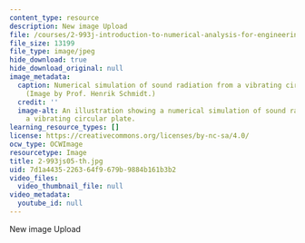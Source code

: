 ```yaml
---
content_type: resource
description: New image Upload
file: /courses/2-993j-introduction-to-numerical-analysis-for-engineering-13-002j-spring-2005/7d1a4435226364f9679b9884b161b3b2_2-993js05-th.jpg
file_size: 13199
file_type: image/jpeg
hide_download: true
hide_download_original: null
image_metadata:
  caption: Numerical simulation of sound radiation from a vibrating circular plate.
    (Image by Prof. Henrik Schmidt.)
  credit: ''
  image-alt: An illustration showing a numerical simulation of sound radiation from
    a vibrating circular plate.
learning_resource_types: []
license: https://creativecommons.org/licenses/by-nc-sa/4.0/
ocw_type: OCWImage
resourcetype: Image
title: 2-993js05-th.jpg
uid: 7d1a4435-2263-64f9-679b-9884b161b3b2
video_files:
  video_thumbnail_file: null
video_metadata:
  youtube_id: null
---
```

New image Upload